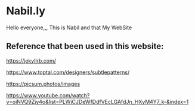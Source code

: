 # Nabil.ly
Hello everyone,,, This is Nabil and that My WebSite

Reference that been used in this website:
-------------------------------------------
https://jekyllrb.com/

https://www.toptal.com/designers/subtlepatterns/

https://picsum.photos/images

https://www.youtube.com/watch?v=oiNVQ9Zjy4o&list=PLWjCJDeWfDdfVEcLGAfdJn_HXyM4Y7_k-&index=1

